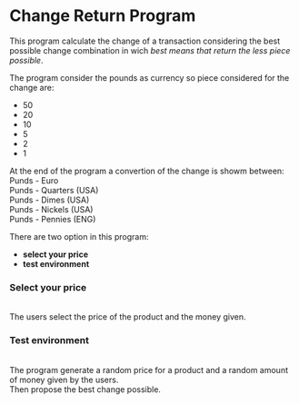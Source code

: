 <h1>Change Return Program</h1>

This program calculate the change of a transaction considering the best possible change combination in wich <i>best means that return the less piece possible</i>.<br/>

The program consider the pounds as currency so piece considered for the change are:<br/>
- 50 <br/>
- 20 <br/>
- 10 <br/>
- 5  <br/>
- 2  <br/>
- 1  <br/>

At the end of the program a convertion of the change is showm between:<br/>
Punds - Euro<br/>
Punds - Quarters (USA)<br/>
Punds - Dimes    (USA) <br/>
Punds - Nickels  (USA) <br/>
Punds - Pennies  (ENG)<br/>

There are two option in this program:<br/>
- <b>select your price</b><br/>
- <b>test environment</b><br/>

<h3>Select your price</h3><br/>
The users select the price of the product and the money given.<br/>

<h3>Test environment</h3><br/>
The program generate a random price for a product and a random amount of money given by the users.<br/>
Then propose the best change possible.
